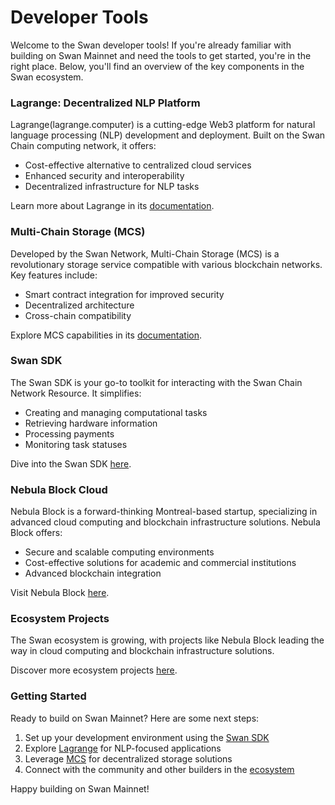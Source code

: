 # Developer Tools

Welcome to the Swan developer tools! If you're already familiar with building on Swan Mainnet and need the tools to get started, you're in the right place. Below, you'll find an overview of the key components in the Swan ecosystem.

### Lagrange: Decentralized NLP Platform

Lagrange(lagrange.computer) is a cutting-edge Web3 platform for natural language processing (NLP) development and deployment. Built on the Swan Chain computing network, it offers:

* Cost-effective alternative to centralized cloud services
* Enhanced security and interoperability
* Decentralized infrastructure for NLP tasks

Learn more about Lagrange in its [documentation](https://docs.lagrangedao.org/).

### Multi-Chain Storage (MCS)

Developed by the Swan Network, Multi-Chain Storage (MCS) is a revolutionary storage service compatible with various blockchain networks. Key features include:

* Smart contract integration for improved security
* Decentralized architecture
* Cross-chain compatibility

Explore MCS capabilities in its [documentation](https://docs.filswan.com/multichain.storage/overview).

### Swan SDK

The Swan SDK is your go-to toolkit for interacting with the Swan Chain Network Resource. It simplifies:

* Creating and managing computational tasks
* Retrieving hardware information
* Processing payments
* Monitoring task statuses

Dive into the Swan SDK [here](swan-sdk/).

### Nebula Block Cloud

Nebula Block is a forward-thinking Montreal-based startup, specializing in advanced cloud computing and blockchain infrastructure solutions. Nebula Block offers:

* Secure and scalable computing environments
* Cost-effective solutions for academic and commercial institutions
* Advanced blockchain integration

Visit Nebula Block [here](https://nebulablock.com/).

### Ecosystem Projects

The Swan ecosystem is growing, with projects like Nebula Block leading the way in cloud computing and blockchain infrastructure solutions.&#x20;

Discover more ecosystem projects [here](./#ecosystem-projects).

### Getting Started

Ready to build on Swan Mainnet? Here are some next steps:

1. Set up your development environment using the [Swan SDK](swan-sdk/)
2. Explore [Lagrange](lagrange-dao.md) for NLP-focused applications
3. Leverage [MCS](multi-chain-storage.md) for decentralized storage solutions
4. Connect with the community and other builders in the [ecosystem](ecosystem-projects.md)

Happy building on Swan Mainnet!
